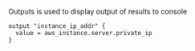 Outputs is used to display output of results to console

```
output "instance_ip_addr" {
  value = aws_instance.server.private_ip
}
```